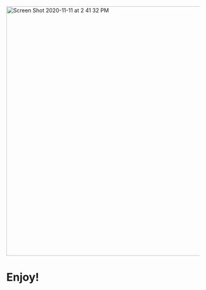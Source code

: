 <img width="651" alt="Screen Shot 2020-11-11 at 2 41 32 PM" src="https://user-images.githubusercontent.com/28631050/98818774-4a618c80-242c-11eb-847e-339de2178f0b.png">


# Enjoy!
